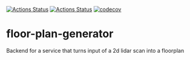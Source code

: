 [![Actions Status](https://github.com/tsteffek/floor-plan-generator/workflows/Tests@build/badge.svg)](https://github.com/tsteffek/floor-plan-generator/actions)
[![Actions Status](https://github.com/tsteffek/floor-plan-generator/workflows/Tests@test/badge.svg)](https://github.com/tsteffek/floor-plan-generator/actions)
[![codecov](https://codecov.io/gh/tsteffek/floor-plan-generator/branch/master/graph/badge.svg?token=i6LwRB7f1F)](https://codecov.io/gh/tsteffek/floor-plan-generator)

# floor-plan-generator
Backend for a service that turns input of a 2d lidar scan into a floorplan
